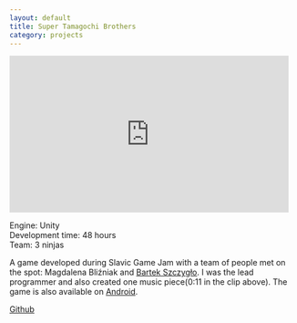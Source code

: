 ```yaml
---
layout: default
title: Super Tamagochi Brothers
category: projects
---
```

<iframe width="490" height="275" src="http://www.youtube.com/embed/_keb2_dR5-Q?showinfo=0" frameborder="0"></iframe>

Engine: Unity  
Development time: 48 hours  
Team: 3 ninjas

A game developed during Slavic Game Jam with a team of people met on the spot: Magdalena Bliźniak and [Bartek Szczygło](https://www.youtube.com/watch?v=7g3hlrWVJkw).
I was the lead programmer and also created one music piece(0:11 in the clip above). The game is also available on [Android](https://play.google.com/store/apps/details?id=com.SGJ2016.SuperTamagotchiBros&hl=fil).

[Github](https://github.com/witold-gawlowski/slavic2016)
